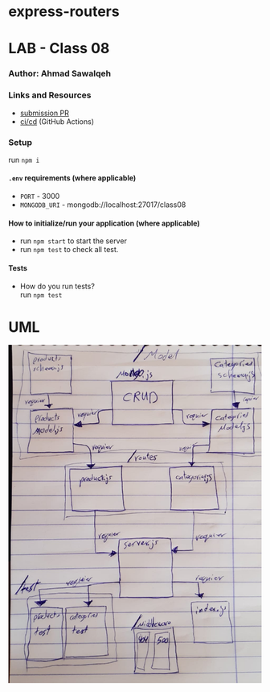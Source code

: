 # express-routers

# LAB - Class 08

### Author: Ahmad Sawalqeh

### Links and Resources

- [submission PR](https://github.com/Ahmad-Sawalqeh/express-routers/pull/1)
- [ci/cd]() (GitHub Actions)

### Setup
run `npm i`

#### `.env` requirements (where applicable)
- `PORT` - 3000
- `MONGODB_URI` - mongodb://localhost:27017/class08

#### How to initialize/run your application (where applicable)
* run `npm start` to start the server
* run `npm test` to check all test.

#### Tests

- How do you run tests?<br>
  run `npm test`

# UML

![](./assert/class08.jpeg)